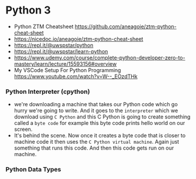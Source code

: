 # Python 3
- Python ZTM Cheatsheet https://github.com/aneagoie/ztm-python-cheat-sheet
- https://nicedoc.io/aneagoie/ztm-python-cheat-sheet
- https://repl.it/@uwspstar/python
- https://repl.it/@uwspstar/learn-python
- https://www.udemy.com/course/complete-python-developer-zero-to-mastery/learn/lecture/15593156#overview
- My VSCode Setup For Python Programming https://www.youtube.com/watch?v=W--_EOzdTHk
### Python Interpreter (cpython)
- we're downloading a machine that takes our Python code which go hurry we're going to write. And it goes to the ```interpreter``` which we download using ```C Python``` and this C Python is going to create something called a ```byte code``` for example this byte code prints hello world on our screen.
- It's behind the scene. Now once it creates a byte code that is closer to machine code it then uses the ```C Python virtual machine```. Again just something that runs this code. And then this code gets run on our machine.
### Python Data Types
